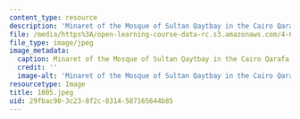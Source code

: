 ```yaml
---
content_type: resource
description: 'Minaret of the Mosque of Sultan Qaytbay in the Cairo Qarafa. '
file: /media/https%3A/open-learning-course-data-rc.s3.amazonaws.com/4-615-the-architecture-of-cairo-spring-2002/29fbac903c238f2c8314587165644b85_1005.jpeg
file_type: image/jpeg
image_metadata:
  caption: Minaret of the Mosque of Sultan Qaytbay in the Cairo Qarafa.
  credit: ''
  image-alt: 'Minaret of the Mosque of Sultan Qaytbay in the Cairo Qarafa. '
resourcetype: Image
title: 1005.jpeg
uid: 29fbac90-3c23-8f2c-8314-587165644b85
---
```

